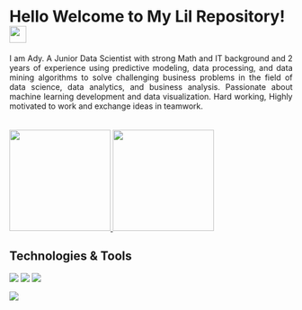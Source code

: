 
# Hello Welcome to My Lil Repository! <img src="https://github.com/TheDudeThatCode/TheDudeThatCode/blob/master/Assets/Hi.gif" width="30px">

<p align="justify">
 I am Ady. A Junior Data Scientist with strong Math and IT background and 2 years of experience using predictive modeling, data processing, and data mining algorithms to solve challenging business problems in the field of data science, data analytics, and business analysis. Passionate about machine learning development and data visualization. Hard working, Highly motivated to work and exchange ideas in teamwork.
</a>
<br><br>
 <br>
<a href="https://github.com/gilangadhan">
  <img height="180em" src="https://github-readme-stats-eight-theta.vercel.app/api?username=gilangadhan&show_icons=true&theme=algolia&include_all_commits=true&count_private=true"/>
  <img height="180em" src="https://github-readme-stats-eight-theta.vercel.app/api/top-langs/?username=gilangadhan&layout=compact&langs_count=8&theme=algolia"/>
</a>

 <br>
</p>


## Technologies & Tools
![](https://img.shields.io/badge/Code-Python-informational?style=flat&logo=python&logoColor=white&color=2d2b55)
![](https://img.shields.io/badge/Code-PHP-informational?style=flat&logo=php&logoColor=white&color=2d2b55)
![](https://img.shields.io/badge/Tools-MysQL-informational?style=flat&logo=mysql&logoColor=white&color=2d2b55)

![](https://img.shields.io/badge/Tools-GithubActions-informational?style=flat&logo=githubactions&logoColor=white&color=2d2b55)




